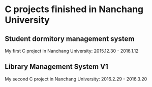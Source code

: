 # C projects finished in Nanchang University
## Student dormitory management system
My first C project in Nanchang University: 2015.12.30 - 2016.1.12
## Library Management System V1
My second C project in Nanchang University: 2016.2.29 - 2016.3.20
